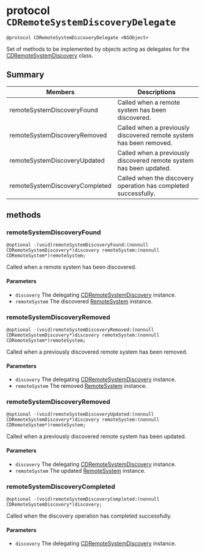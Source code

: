 # protocol `CDRemoteSystemDiscoveryDelegate`

```
@protocol CDRemoteSystemDiscoveryDelegate <NSObject>
```

Set of methods to be implemented by objects acting as delegates for the [CDRemoteSystemDiscovery]( ) class.

## Summary

 Members                        | Descriptions                                
--------------------------------|---------------------------------------------
remoteSystemDiscoveryFound | Called when a remote system has been discovered.
remoteSystemDiscoveryRemoved | Called when a previously discovered remote system has been removed.
remoteSystemDiscoveryUpdated | Called when a previously discovered remote system has been updated.
remoteSystemDiscoveryCompleted | Called when the discovery operation has completed successfully.

## methods

### remoteSystemDiscoveryFound
`@optional
-(void)remoteSystemDiscoveryFound:(nonnull CDRemoteSystemDiscovery*)discovery remoteSystem:(nonnull CDRemoteSystem*)remoteSystem;`

Called when a remote system has been discovered.

#### Parameters
* `discovery` The delegating [CDRemoteSystemDiscovery]( ) instance.
* `remoteSystem` The discovered [RemoteSystem]( ) instance.

### remoteSystemDiscoveryRemoved
`@optional
-(void)remoteSystemDiscoveryRemoved:(nonnull CDRemoteSystemDiscovery*)discovery remoteSystem:(nonnull CDRemoteSystem*)remoteSystem;`

Called when a previously discovered remote system has been removed.

#### Parameters
* `discovery` The delegating [CDRemoteSystemDiscovery]( ) instance.
* `remoteSystem` The removed [RemoteSystem]( ) instance.

### remoteSystemDiscoveryRemoved
`@optional
-(void)remoteSystemDiscoveryUpdated:(nonnull CDRemoteSystemDiscovery*)discovery remoteSystem:(nonnull CDRemoteSystem*)remoteSystem;`

Called when a previously discovered remote system has been updated.

#### Parameters
* `discovery` The delegating [CDRemoteSystemDiscovery]( ) instance.
* `remoteSystem` The updated [RemoteSystem]( ) instance.


### remoteSystemDiscoveryCompleted
`@optional
-(void)remoteSystemDiscoveryCompleted:(nonnull CDRemoteSystemDiscovery*)discovery;`

Called when the discovery operation has completed successfully.

#### Parameters
* `discovery` The delegating [CDRemoteSystemDiscovery]( ) instance.


